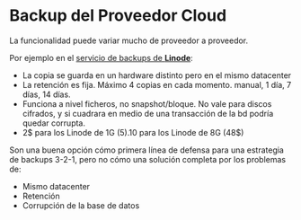 # Backup del Proveedor Cloud

La funcionalidad puede variar mucho de proveedor a proveedor.

Por ejemplo en el [servicio de backups de **Linode**](https://techdocs.akamai.com/cloud-computing/docs/backup-service):

-   La copia se guarda en un hardware distinto pero en el mismo datacenter
-   La retención es fija. Máximo 4 copias en cada momento. manual, 1 día, 7 días, 14 días.
-   Funciona a nivel ficheros, no snapshot/bloque. No vale para discos cifrados, y si cuadrara en medio de una transacción de la bd podría quedar corrupta.
-   2$ para los Linode de 1G (5$). 10$ para los Linode de 8G (48$)

Son una buena opción cómo primera línea de defensa para una estrategia de backups 3-2-1, pero no cómo una solución completa por los problemas de:

-   Mismo datacenter
-   Retención
-   Corrupción de la base de datos
